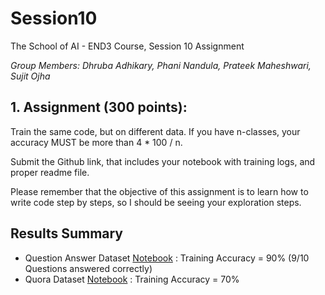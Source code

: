 # Session10
The School of AI - END3 Course, Session 10 Assignment

*Group Members: Dhruba Adhikary, Phani Nandula, Prateek Maheshwari, Sujit Ojha*

## 1. Assignment (300 points):
Train the same code, but on different data. If you have n-classes, your accuracy MUST be more than 4 * 100 / n.

Submit the Github link, that includes your notebook with training logs, and proper readme file.  

Please remember that the objective of this assignment is to learn how to write code step by steps, so I should be seeing your exploration steps.

## Results Summary

- Question Answer Dataset [Notebook](Q&A_Implementation_using_Seq2Seq_and_attention.ipynb) : Training Accuracy = 90% (9/10 Questions answered correctly)
- Quora Dataset [Notebook](Quora-similarity.ipynb) : Training Accuracy = 70%
